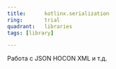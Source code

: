 ```yaml
---
title:      kotlinx.serialization
ring:       trial
quadrant:   libraries
tags: [library]

---
```


Работа с JSON HOCON XML и т.д.
